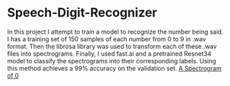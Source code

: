 # Speech-Digit-Recognizer
In this project I attempt to train a model to recognize the number being said. I has a training set of 150 samples of each number from 
0 to 9 in .wav format. Then the librosa library was used to transform each of these .wav files into spectrograms. Finally, I used fast.ai and a pretrained
Resnet34 model to classify the spectrograms into their corresponding labels. Using this method achieves a 99% accuracy on the validation set.
[A Spectrogram of 0](0.png)
